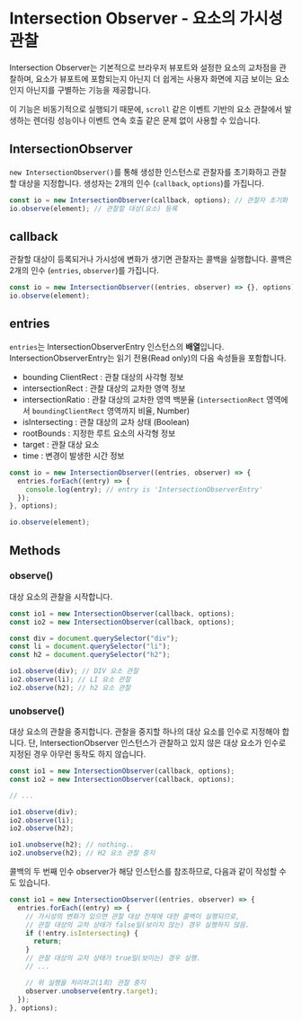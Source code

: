 # Intersection Observer - 요소의 가시성 관찰

Intersection Observer는 기본적으로 브라우저 뷰포트와 설정한 요소의 교차점을 관찰하며, 요소가 뷰포트에 포함되는지 아닌지 더 쉽게는 사용자 화면에 지금 보이는 요소인지 아닌지를 구별하는 기능을 제공합니다.

이 기능은 비동기적으로 실행되기 때문에, `scroll` 같은 이벤트 기반의 요소 관찰에서 발생하는 렌더링 성능이나 이벤트 연속 호출 같은 문제 없이 사용할 수 있습니다.

## IntersectionObserver

`new IntersectionObserver()`를 통해 생성한 인스턴스로 관찰자를 초기화하고 관찰할 대상을 지정합니다.
생성자는 2개의 인수 (`callback`, `options`)를 가집니다.

```js
const io = new IntersectionObserver(callback, options); // 관찰자 초기화
io.observe(element); // 관찰할 대상(요소) 등록
```

## callback

관찰할 대상이 등록되거나 가시성에 변화가 생기면 관찰자는 콜백을 실행합니다. 콜백은 2개의 인수 (`entries`, `observer`)를 가집니다.

```js
const io = new IntersectionObserver((entries, observer) => {}, options);
io.observe(element);
```

## entries

`entries`는 IntersectionObserverEntry 인스턴스의 **배열**입니다.
IntersectionObserverEntry는 읽기 전용(Read only)의 다음 속성들을 포함합니다.

- bounding ClientRect : 관찰 대상의 사각형 정보
- intersectionRect : 관찰 대상의 교차한 영역 정보
- intersectionRatio : 관찰 대상의 교차한 영역 백분율 (`intersectionRect` 영역에서 `boundingClientRect` 영역까지 비율, Number)
- isIntersecting : 관찰 대상의 교차 상태 (Boolean)
- rootBounds : 지정한 루트 요소의 사각형 정보
- target : 관찰 대상 요소
- time : 변경이 발생한 시간 정보

```js
const io = new IntersectionObserver((entries, observer) => {
  entries.forEach((entry) => {
    console.log(entry); // entry is 'IntersectionObserverEntry'
  });
}, options);

io.observe(element);
```

## Methods

### observe()

대상 요소의 관찰을 시작합니다.

```js
const io1 = new IntersectionObserver(callback, options);
const io2 = new IntersectionObserver(callback, options);

const div = document.querySelector("div");
const li = document.querySelector("li");
const h2 = document.querySelector("h2");

io1.observe(div); // DIV 요소 관찰
io2.observe(li); // LI 요소 관찰
io2.observe(h2); // h2 요소 관찰
```

### unobserve()

대상 요소의 관찰을 중지합니다.
관찰을 중지할 하나의 대상 요소를 인수로 지정해야 합니다.
단, IntersectionObserver 인스턴스가 관찰하고 있지 않은 대상 요소가 인수로 지정된 경우 아무런 동작도 하지 않습니다.

```js
const io1 = new IntersectionObserver(callback, options);
const io2 = new IntersectionObserver(callback, options);

// ...

io1.observe(div);
io2.observe(li);
io2.observe(h2);

io1.unobserve(h2); // nothing..
io2.unobserve(h2); // H2 요소 관찰 중지
```

콜백의 두 번째 인수 observer가 해당 인스턴스를 참조하므로, 다음과 같이 작성할 수도 있습니다.

```js
const io1 = new IntersectionObserver((entries, observer) => {
  entries.forEach((entry) => {
    // 가시성의 변화가 있으면 관찰 대상 전체에 대한 콜백이 실행되므로,
    // 관찰 대상의 교차 상태가 false일(보이지 않는) 경우 실행하지 않음.
    if (!entry.isIntersecting) {
      return;
    }
    // 관찰 대상의 교차 상태가 true일(보이는) 경우 실행.
    // ...

    // 위 실행을 처리하고(1회) 관찰 중지
    observer.unobserve(entry.target);
  });
}, options);
```
